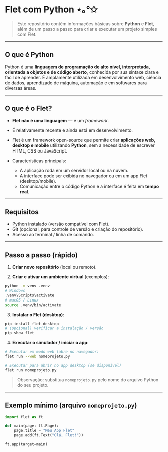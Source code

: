 # Flet com Python ⋆｡°✩
>Este repositório contém informações básicas sobre **Python** e **Flet**, além de um passo a passo para criar e executar um projeto simples com Flet.

---

## O que é Python

Python é uma **linguagem de programação de alto nível, interpretada, orientada a objetos e de código aberto**, conhecida por sua sintaxe clara e fácil de aprender. É amplamente utilizada em desenvolvimento web, ciência de dados, aprendizado de máquina, automação e em softwares para diversas áreas.

---

## O que é o Flet?

* **Flet não é uma linguagem** — é um *framework*.
* É relativamente recente e ainda está em desenvolvimento.
* Flet é um framework open-source que permite criar **aplicações web, desktop e mobile** utilizando **Python**, sem a necessidade de escrever HTML, CSS ou JavaScript.
* Características principais:

  * A aplicação roda em um servidor local ou na nuvem.
  * A interface pode ser exibida no navegador ou em um app Flet (desktop/mobile).
  * Comunicação entre o código Python e a interface é feita em **tempo real**.

---

## Requisitos

* Python instalado (versão compatível com Flet).
* Git (opcional, para controle de versão e criação do repositório).
* Acesso ao terminal / linha de comando.

---

## Passo a passo (rápido)

1. **Criar novo repositório** (local ou remoto).

2. **Criar e ativar um ambiente virtual** (exemplos):

```bash
python -m venv .venv
# Windows
.venv\Scripts\activate
# macOS / Linux
source .venv/bin/activate
```

3. **Instalar o Flet (desktop)**:

```bash
pip install flet-desktop
# (opcional) verificar a instalação / versão
pip show flet
```

4. **Executar o simulador / iniciar o app**:

```bash
# Executar em modo web (abre no navegador)
flet run --web nomeprojeto.py

# Executar para abrir no app desktop (se disponível)
flet run nomeprojeto.py
```

> Observação: substitua `nomeprojeto.py` pelo nome do arquivo Python do seu projeto.

---

## Exemplo mínimo (arquivo `nomeprojeto.py`)

```python
import flet as ft

def main(page: ft.Page):
    page.title = "Meu App Flet"
    page.add(ft.Text("Olá, Flet!"))

ft.app(target=main)
```

